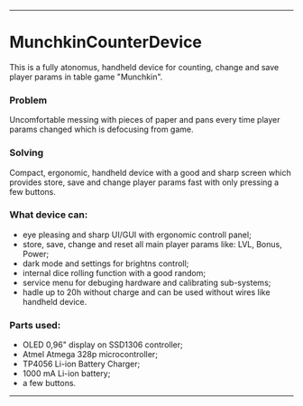 ----------
# MunchkinCounterDevice

This is a fully atonomus, handheld  device for counting, change and save player params  in table game "Munchkin".

### Problem
Uncomfortable messing with pieces of paper and pans every time player params changed which is defocusing from game.

### Solving 
Compact, ergonomic, handheld device with a good and sharp screen which provides store, save and change player params fast with only pressing a few buttons.  

### What device can:
- eye pleasing and sharp UI/GUI with ergonomic controll panel;
- store, save, change and reset all main player params like: LVL, Bonus, Power;
- dark mode and settings for brightns controll;
- internal dice rolling function with a good random;
- service menu for debuging hardware and calibrating sub-systems;
- hadle up to 20h without charge and can be used without wires like handheld device.

### Parts used:
- OLED 0,96" display on SSD1306 controller;
- Atmel Atmega 328p microcontroller;
- TP4056 Li-ion Battery Charger;
- 1000 mA Li-ion battery;
- a few buttons.

----------
